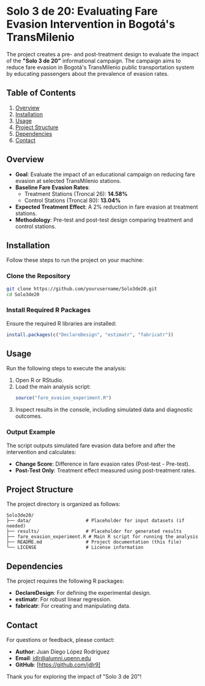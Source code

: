# Solo 3 de 20: Evaluating Fare Evasion Intervention in Bogotá's TransMilenio

The project creates a pre- and post-treatment design to evaluate the impact of the **"Solo 3 de 20"** informational campaign. The campaign aims to reduce fare evasion in Bogotá's TransMilenio public transportation system by educating passengers about the prevalence of evasion rates.

## Table of Contents

1. [Overview](#overview)
2. [Installation](#installation)
3. [Usage](#usage)
4. [Project Structure](#project-structure)
5. [Dependencies](#dependencies)
6. [Contact](#contact)

## Overview

- **Goal**: Evaluate the impact of an educational campaign on reducing fare evasion at selected TransMilenio stations.
- **Baseline Fare Evasion Rates**:
    - Treatment Stations (Troncal 26): **14.58%**
    - Control Stations (Troncal 80): **13.04%**
- **Expected Treatment Effect**: A 2% reduction in fare evasion at treatment stations.
- **Methodology**: Pre-test and post-test design comparing treatment and control stations.

## Installation

Follow these steps to run the project on your machine:

### Clone the Repository

```bash
git clone https://github.com/yourusername/Solo3de20.git
cd Solo3de20
```

### Install Required R Packages

Ensure the required R libraries are installed:

```R
install.packages(c("DeclareDesign", "estimatr", "fabricatr"))
```

## Usage

Run the following steps to execute the analysis:

1. Open R or RStudio.
2. Load the main analysis script:
   ```R
   source("fare_evasion_experiment.R")
   ```
3. Inspect results in the console, including simulated data and diagnostic outcomes.

### Output Example

The script outputs simulated fare evasion data before and after the intervention and calculates:

- **Change Score**: Difference in fare evasion rates (Post-test - Pre-test).
- **Post-Test Only**: Treatment effect measured using post-treatment rates.

## Project Structure

The project directory is organized as follows:

```
Solo3de20/
├── data/                    # Placeholder for input datasets (if needed)
├── results/                 # Placeholder for generated results
├── fare_evasion_experiment.R # Main R script for running the analysis
├── README.md                # Project documentation (this file)
└── LICENSE                  # License information
```

## Dependencies

The project requires the following R packages:
- **DeclareDesign**: For defining the experimental design.
- **estimatr**: For robust linear regression.
- **fabricatr**: For creating and manipulating data.

## Contact

For questions or feedback, please contact:
- **Author**: Juan Diego López Rodríguez
- **Email**: jdlr@alumni.upenn.edu
- **GitHub**: [https://github.com/jdlr9]

Thank you for exploring the impact of "Solo 3 de 20"!
